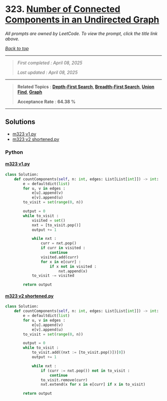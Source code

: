 # 323. [Number of Connected Components in an Undirected Graph](<https://leetcode.com/problems/number-of-connected-components-in-an-undirected-graph>)

*All prompts are owned by LeetCode. To view the prompt, click the title link above.*

*[Back to top](<../README.md>)*

------

> *First completed : April 08, 2025*
>
> *Last updated : April 08, 2025*

------

> **Related Topics** : **[Depth-First Search](<by_topic/Depth-First Search.md>), [Breadth-First Search](<by_topic/Breadth-First Search.md>), [Union Find](<by_topic/Union Find.md>), [Graph](<by_topic/Graph.md>)**
>
> **Acceptance Rate** : **64.38 %**

------

## Solutions

- [m323 v1.py](<../my-submissions/m323 v1.py>)
- [m323 v2 shortened.py](<../my-submissions/m323 v2 shortened.py>)
### Python
#### [m323 v1.py](<../my-submissions/m323 v1.py>)
```Python
class Solution:
    def countComponents(self, n: int, edges: List[List[int]]) -> int:
        e = defaultdict(list)
        for u, v in edges :
            e[u].append(v)
            e[v].append(u)
        to_visit = set(range(0, n))

        output = 0
        while to_visit :
            visited = set()
            nxt = [to_visit.pop()]
            output += 1

            while nxt :
                curr = nxt.pop()
                if curr in visited :
                    continue
                visited.add(curr)
                for x in e[curr] :
                    if x not in visited :
                        nxt.append(x)
            to_visit -= visited

        return output
```

#### [m323 v2 shortened.py](<../my-submissions/m323 v2 shortened.py>)
```Python
class Solution:
    def countComponents(self, n: int, edges: List[List[int]]) -> int:
        e = defaultdict(list)
        for u, v in edges :
            e[u].append(v)
            e[v].append(u)
        to_visit = set(range(0, n))

        output = 0
        while to_visit :
            to_visit.add((nxt := [to_visit.pop()])[0])
            output += 1

            while nxt :
                if (curr := nxt.pop()) not in to_visit :
                    continue
                to_visit.remove(curr)
                nxt.extend(x for x in e[curr] if x in to_visit)

        return output
```

